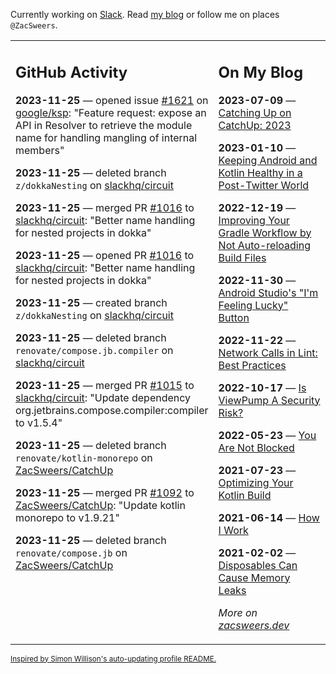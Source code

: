 Currently working on [Slack](https://slack.com/). Read [my blog](https://zacsweers.dev/) or follow me on places `@ZacSweers`.

<table><tr><td valign="top" width="60%">

## GitHub Activity
<!-- githubActivity starts -->
**2023-11-25** — opened issue [#1621](https://github.com/google/ksp/issues/1621) on [google/ksp](https://github.com/google/ksp): "Feature request: expose an API in Resolver to retrieve the module name for handling mangling of internal members"

**2023-11-25** — deleted branch `z/dokkaNesting` on [slackhq/circuit](https://github.com/slackhq/circuit)

**2023-11-25** — merged PR [#1016](https://github.com/slackhq/circuit/pull/1016) to [slackhq/circuit](https://github.com/slackhq/circuit): "Better name handling for nested projects in dokka"

**2023-11-25** — opened PR [#1016](https://github.com/slackhq/circuit/pull/1016) to [slackhq/circuit](https://github.com/slackhq/circuit): "Better name handling for nested projects in dokka"

**2023-11-25** — created branch `z/dokkaNesting` on [slackhq/circuit](https://github.com/slackhq/circuit)

**2023-11-25** — deleted branch `renovate/compose.jb.compiler` on [slackhq/circuit](https://github.com/slackhq/circuit)

**2023-11-25** — merged PR [#1015](https://github.com/slackhq/circuit/pull/1015) to [slackhq/circuit](https://github.com/slackhq/circuit): "Update dependency org.jetbrains.compose.compiler:compiler to v1.5.4"

**2023-11-25** — deleted branch `renovate/kotlin-monorepo` on [ZacSweers/CatchUp](https://github.com/ZacSweers/CatchUp)

**2023-11-25** — merged PR [#1092](https://github.com/ZacSweers/CatchUp/pull/1092) to [ZacSweers/CatchUp](https://github.com/ZacSweers/CatchUp): "Update kotlin monorepo to v1.9.21"

**2023-11-25** — deleted branch `renovate/compose.jb` on [ZacSweers/CatchUp](https://github.com/ZacSweers/CatchUp)
<!-- githubActivity ends -->
</td><td valign="top" width="40%">

## On My Blog
<!-- blog starts -->
**2023-07-09** — [Catching Up on CatchUp: 2023](https://www.zacsweers.dev/catching-up-on-catchup-2023/)

**2023-01-10** — [Keeping Android and Kotlin Healthy in a Post-Twitter World](https://www.zacsweers.dev/keeping-android-healthy/)

**2022-12-19** — [Improving Your Gradle Workflow by Not Auto-reloading Build Files](https://www.zacsweers.dev/improving-your-workflow-by-not-auto-reloading-build-files/)

**2022-11-30** — [Android Studio's "I'm Feeling Lucky" Button](https://www.zacsweers.dev/android-studios-im-feeling-lucky-button/)

**2022-11-22** — [Network Calls in Lint: Best Practices](https://www.zacsweers.dev/network-calls-in-lint-best-practices/)

**2022-10-17** — [Is ViewPump A Security Risk?](https://www.zacsweers.dev/is-viewpump-a-security-risk/)

**2022-05-23** — [You Are Not Blocked](https://www.zacsweers.dev/you-are-not-blocked/)

**2021-07-23** — [Optimizing Your Kotlin Build](https://www.zacsweers.dev/optimizing-your-kotlin-build/)

**2021-06-14** — [How I Work](https://www.zacsweers.dev/how-i-work/)

**2021-02-02** — [Disposables Can Cause Memory Leaks](https://www.zacsweers.dev/disposables-can-cause-memory-leaks/)
<!-- blog ends -->
_More on [zacsweers.dev](https://zacsweers.dev/)_
</td></tr></table>

<sub><a href="https://simonwillison.net/2020/Jul/10/self-updating-profile-readme/">Inspired by Simon Willison's auto-updating profile README.</a></sub>